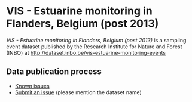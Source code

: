 # VIS - Estuarine monitoring in Flanders, Belgium (post 2013)

*VIS - Estuarine monitoring in Flanders, Belgium (post 2013)* is a sampling event dataset published by the Research Institute for Nature and Forest (INBO) at http://dataset.inbo.be/vis-estuarine-monitoring-events

## Data publication process

* [Known issues](https://github.com/LifeWatchINBO/data-publication/labels/vis-estuarine-monitoring-events)
* [Submit an issue](https://github.com/LifeWatchINBO/data-publication/issues/new) (please mention the dataset name)

